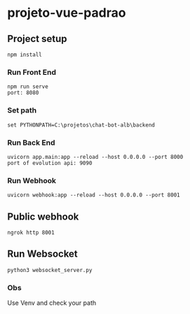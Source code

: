 # projeto-vue-padrao

## Project setup
```
npm install
```

### Run Front End
```
npm run serve
port: 8080
```

### Set path
```
set PYTHONPATH=C:\projetos\chat-bot-alb\backend
```

### Run Back End
```
uvicorn app.main:app --reload --host 0.0.0.0 --port 8000
port of evolution api: 9090
```

### Run Webhook
```
uvicorn webhook:app --reload --host 0.0.0.0 --port 8001
```

## Public webhook
```
ngrok http 8001
```

## Run Websocket
```
python3 websocket_server.py
```

### Obs
Use Venv and check your path